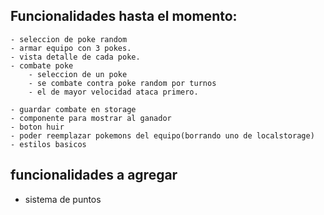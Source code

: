 ## Funcionalidades hasta el momento:

    - seleccion de poke random
    - armar equipo con 3 pokes.
    - vista detalle de cada poke.
    - combate poke
        - seleccion de un poke
        - se combate contra poke random por turnos
        - el de mayor velocidad ataca primero.

    - guardar combate en storage
    - componente para mostrar al ganador 
    - boton huir
    - poder reemplazar pokemons del equipo(borrando uno de localstorage)
    - estilos basicos

## funcionalidades a agregar

- sistema de puntos


